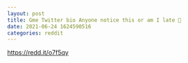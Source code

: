 ```yaml
--- 
layout: post 
title: Gme Twitter bio Anyone notice this or am I late 👀 
date: 2021-06-24 1624590516 
categories: reddit 
--- 
```

https://redd.it/o7f5qy